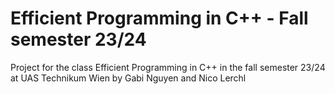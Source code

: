 # Efficient Programming in C++ - Fall semester 23/24

Project for the class Efficient Programming in C++ in the fall semester 23/24 at UAS Technikum Wien by Gabi Nguyen and Nico Lerchl
